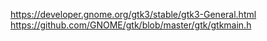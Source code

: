 https://developer.gnome.org/gtk3/stable/gtk3-General.html
https://github.com/GNOME/gtk/blob/master/gtk/gtkmain.h